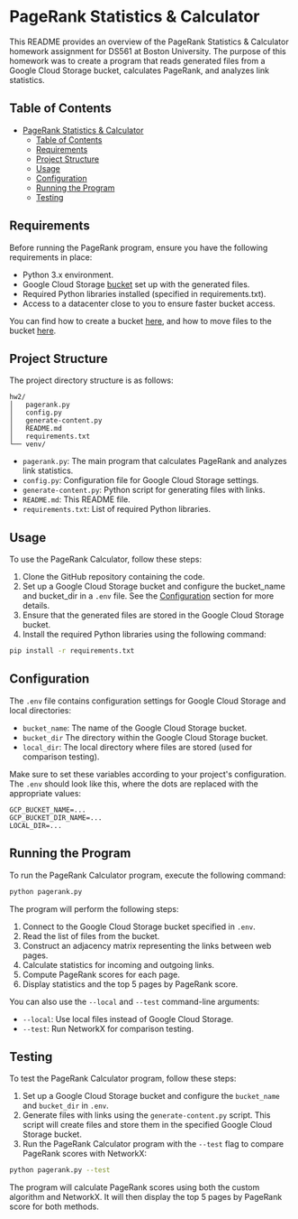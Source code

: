 # PageRank Statistics & Calculator

This README provides an overview of the PageRank Statistics & Calculator homework assignment for DS561 at Boston University. The purpose of this homework was to create a program that reads generated files from a Google Cloud Storage bucket, calculates PageRank, and analyzes link statistics.

## Table of Contents

- [PageRank Statistics \& Calculator](#pagerank-statistics--calculator)
  - [Table of Contents](#table-of-contents)
  - [Requirements](#requirements)
  - [Project Structure](#project-structure)
  - [Usage](#usage)
  - [Configuration](#configuration)
  - [Running the Program](#running-the-program)
  - [Testing](#testing)

## Requirements

Before running the PageRank program, ensure you have the following requirements in place:

- Python 3.x environment.
- Google Cloud Storage [bucket](https://cloud.google.com/storage/docs/creating-buckets) set up with the generated files.
- Required Python libraries installed (specified in requirements.txt).
- Access to a datacenter close to you to ensure faster bucket access.

You can find how to create a bucket [here](https://cloud.google.com/storage/docs/creating-buckets), and how to move files to the bucket [here](https://cloud.google.com/storage/docs/copying-renaming-moving-objects).

## Project Structure

The project directory structure is as follows:

```text
hw2/
│   pagerank.py
│   config.py
│   generate-content.py
│   README.md
│   requirements.txt
└── venv/
```

- `pagerank.py`: The main program that calculates PageRank and analyzes link statistics.
- `config.py`: Configuration file for Google Cloud Storage settings.
- `generate-content.py`: Python script for generating files with links.
- `README.md`: This README file.
- `requirements.txt`: List of required Python libraries.

## Usage

To use the PageRank Calculator, follow these steps:

1. Clone the GitHub repository containing the code.
2. Set up a Google Cloud Storage bucket and configure the bucket_name and bucket_dir in a `.env` file. See the [Configuration](#configuration) section for more details.
3. Ensure that the generated files are stored in the Google Cloud Storage bucket.
4. Install the required Python libraries using the following command:

```bash
pip install -r requirements.txt
```

## Configuration

The `.env` file contains configuration settings for Google Cloud Storage and local directories:

- `bucket_name`: The name of the Google Cloud Storage bucket.
- `bucket_dir` The directory within the Google Cloud Storage bucket.
- `local_dir`: The local directory where files are stored (used for comparison testing).

Make sure to set these variables according to your project's configuration. The `.env` should look like this, where the dots are replaced with the appropriate values:

```env
GCP_BUCKET_NAME=...
GCP_BUCKET_DIR_NAME=...
LOCAL_DIR=...
```

## Running the Program

To run the PageRank Calculator program, execute the following command:

```bash
python pagerank.py
```

The program will perform the following steps:

1. Connect to the Google Cloud Storage bucket specified in `.env`.
2. Read the list of files from the bucket.
3. Construct an adjacency matrix representing the links between web pages.
4. Calculate statistics for incoming and outgoing links.
5. Compute PageRank scores for each page.
6. Display statistics and the top 5 pages by PageRank score.

You can also use the `--local` and `--test` command-line arguments:

- `--local`: Use local files instead of Google Cloud Storage.
- `--test`: Run NetworkX for comparison testing.

## Testing

To test the PageRank Calculator program, follow these steps:

1. Set up a Google Cloud Storage bucket and configure the `bucket_name` and `bucket_dir` in `.env`.
2. Generate files with links using the `generate-content.py` script. This script will create files and store them in the specified Google Cloud Storage bucket.
3. Run the PageRank Calculator program with the `--test` flag to compare PageRank scores with NetworkX:

```bash
python pagerank.py --test
```

The program will calculate PageRank scores using both the custom algorithm and NetworkX. It will then display the top 5 pages by PageRank score for both methods.
